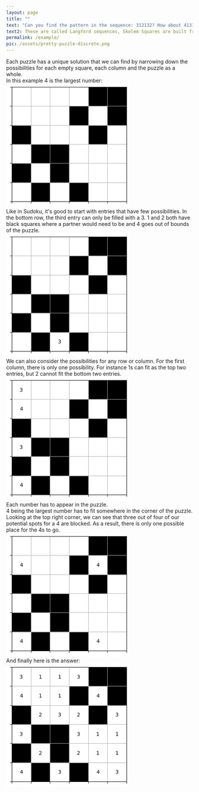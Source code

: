 ```yaml
---
layout: page
title: "" 
text: "Can you find the pattern in the sequence: 312132? How about 41312432?"
text2: These are called Langford sequences, Skolem Squares are built from the closely related Skolem sequences. To see the answer keep scrolling!
permalink: /example/
pic: /assets/pretty-puzzle-discrete.png
---
```


<div class="page-wrap">
Each puzzle has a unique solution that we can find by narrowing down the possibilities for each empty square, each column and the puzzle as a whole.<br>
In this example 4 is the largest number: <br>

</div>

<img class="example_img" src="/assets/example-page/4-6-6.png">

<div class="page-wrap">
Like in Sudoku, it's good to start with entries that have few possibilities.
In the bottom row, the third entry can only be filled with a 3.
1 and 2 both have black squares where a partner would need to be and 4 goes out of bounds of the puzzle.<br>
</div>


<img class="example_img" src="/assets/example-page/4-6-6-example1.png">

<div class="page-wrap">
We can also consider the possibilities for any row or column.
For the first column, there is only one possibility.
For instance 1s can fit as the top two entries, but 2 cannot fit the bottom two entries.<br>
</div>


<img class="example_img" src="/assets/example-page/4-6-6-example2.png">

<div class="page-wrap">
Each number has to appear in the puzzle. <br>
4 being the largest number has to fit somewhere in the corner of the puzzle.
Looking at the top right corner, we can see that three out of four of our potential spots for a 4 are blocked.
As a result, there is only one possible place for the 4s to go.<br>
</div>

<img class="example_img" src="/assets/example-page/4-6-6-example3.png">

<div class="page-wrap">
And finally here is the answer: <br>
</div>

<img class="example_img" src="/assets/example-page/4-6-6-solved.png">
